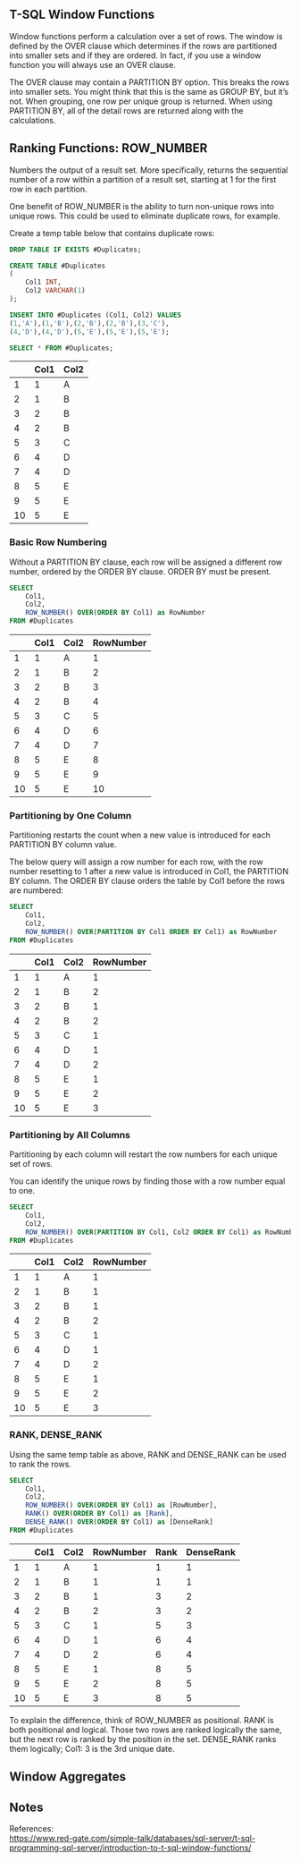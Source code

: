 ## T-SQL Window Functions

Window functions perform a calculation over a set of rows. The window is defined by the OVER clause which determines if the rows are partitioned into smaller sets and if they are ordered. In fact, if you use a window function you will always use an OVER clause.

The OVER clause may contain a PARTITION BY option. This breaks the rows into smaller sets. You might think that this is the same as GROUP BY, but it’s not. When grouping, one row per unique group is returned. When using PARTITION BY, all of the detail rows are returned along with the calculations.

## Ranking Functions: ROW_NUMBER

Numbers the output of a result set. More specifically, returns the sequential number of a row within a partition of a result set, starting at 1 for the first row in each partition.

One benefit of ROW_NUMBER is the ability to turn non-unique rows into unique rows. This could be used to eliminate duplicate rows, for example.

Create a temp table below that contains duplicate rows:

```sql
DROP TABLE IF EXISTS #Duplicates;

CREATE TABLE #Duplicates
(
	Col1 INT,
	Col2 VARCHAR(1)
);

INSERT INTO #Duplicates (Col1, Col2) VALUES
(1,'A'),(1,'B'),(2,'B'),(2,'B'),(3,'C'),
(4,'D'),(4,'D'),(5,'E'),(5,'E'),(5,'E');

SELECT * FROM #Duplicates;
```

|      | Col1 | Col2 |
| ---- | ---- | ---- |
| 1    | 1    | A    |
| 2    | 1    | B    |
| 3    | 2    | B    |
| 4    | 2    | B    |
| 5    | 3    | C    |
| 6    | 4    | D    |
| 7    | 4    | D    |
| 8    | 5    | E    |
| 9    | 5    | E    |
| 10   | 5    | E    |

### Basic Row Numbering

Without a PARTITION BY clause, each row will be assigned a different row number, ordered by the ORDER BY clause. ORDER BY must be present.

```sql
SELECT
	Col1,
	Col2,
	ROW_NUMBER() OVER(ORDER BY Col1) as RowNumber
FROM #Duplicates
```

|      | Col1 | Col2 | RowNumber |
| ---- | ---- | ---- | --------- |
| 1    | 1    | A    | 1         |
| 2    | 1    | B    | 2         |
| 3    | 2    | B    | 3         |
| 4    | 2    | B    | 4         |
| 5    | 3    | C    | 5         |
| 6    | 4    | D    | 6         |
| 7    | 4    | D    | 7         |
| 8    | 5    | E    | 8         |
| 9    | 5    | E    | 9         |
| 10   | 5    | E    | 10        |

### Partitioning by One Column

Partitioning restarts the count when a new value is introduced for each PARTITION BY column value.

The below query will assign a row number for each row, with the row number resetting to 1 after a new value is introduced in Col1, the PARTITION BY column. The ORDER BY clause orders the table by Col1 before the rows are numbered:

```sql
SELECT
	Col1,
	Col2,
	ROW_NUMBER() OVER(PARTITION BY Col1 ORDER BY Col1) as RowNumber
FROM #Duplicates
```

|      | Col1 | Col2 | RowNumber |
| ---- | ---- | ---- | --------- |
| 1    | 1    | A    | 1         |
| 2    | 1    | B    | 2         |
| 3    | 2    | B    | 1         |
| 4    | 2    | B    | 2         |
| 5    | 3    | C    | 1         |
| 6    | 4    | D    | 1         |
| 7    | 4    | D    | 2         |
| 8    | 5    | E    | 1         |
| 9    | 5    | E    | 2         |
| 10   | 5    | E    | 3         |

### Partitioning by All Columns

Partitioning by each column will restart the row numbers for each unique set of rows.

You can identify the unique rows by finding those with a row number equal to one.

```sql
SELECT
	Col1,
	Col2,
	ROW_NUMBER() OVER(PARTITION BY Col1, Col2 ORDER BY Col1) as RowNumber
FROM #Duplicates
```

|      | Col1 | Col2 | RowNumber |
| ---- | ---- | ---- | --------- |
| 1    | 1    | A    | 1         |
| 2    | 1    | B    | 1         |
| 3    | 2    | B    | 1         |
| 4    | 2    | B    | 2         |
| 5    | 3    | C    | 1         |
| 6    | 4    | D    | 1         |
| 7    | 4    | D    | 2         |
| 8    | 5    | E    | 1         |
| 9    | 5    | E    | 2         |
| 10   | 5    | E    | 3         |

### RANK, DENSE_RANK

Using the same temp table as above, RANK and DENSE_RANK can be used to rank the rows.

```sql
SELECT
	Col1,
	Col2,
	ROW_NUMBER() OVER(ORDER BY Col1) as [RowNumber],
	RANK() OVER(ORDER BY Col1) as [Rank],
	DENSE_RANK() OVER(ORDER BY Col1) as [DenseRank]
FROM #Duplicates
```

|      | Col1 | Col2 | RowNumber | Rank | DenseRank |
| ---- | ---- | ---- | --------- | ---- | --------- |
| 1    | 1    | A    | 1         | 1    | 1         |
| 2    | 1    | B    | 1         | 1    | 1         |
| 3    | 2    | B    | 1         | 3    | 2         |
| 4    | 2    | B    | 2         | 3    | 2         |
| 5    | 3    | C    | 1         | 5    | 3         |
| 6    | 4    | D    | 1         | 6    | 4         |
| 7    | 4    | D    | 2         | 6    | 4         |
| 8    | 5    | E    | 1         | 8    | 5         |
| 9    | 5    | E    | 2         | 8    | 5         |
| 10   | 5    | E    | 3         | 8    | 5         |

To explain the difference, think of ROW_NUMBER as positional. RANK is both positional and logical. Those two rows are ranked logically the same, but the next row is ranked by the position in the set. DENSE_RANK ranks them logically; Col1: 3 is the 3rd unique date.

## Window Aggregates



## Notes

References:
<br>https://www.red-gate.com/simple-talk/databases/sql-server/t-sql-programming-sql-server/introduction-to-t-sql-window-functions/

